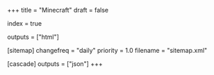 +++
title = "Minecraft"
draft = false

index = true

outputs = ["html"]

[sitemap]
  changefreq = "daily"
  priority = 1.0
  filename = "sitemap.xml"
  
[cascade]
  outputs = ["json"]
+++

